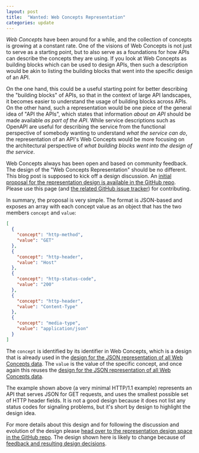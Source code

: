 ```yaml
---
layout: post
title:  "Wanted: Web Concepts Representation"
categories: update
---
```


*Web Concepts* have been around for a while, and the collection of concepts is growing at a constant rate. One of the visions of Web Concepts is not just to serve as a starting point, but to also serve as a foundations for how APIs can describe the concepts they are using. If you look at Web Concepts as building blocks which can be used to design APIs, then such a description would be akin to listing the building blocks that went into the specific design of an API.

On the one hand, this could be a useful starting point for better describing the "building blocks" of APIs, so that in the context of large API landscapes, it becomes easier to understand the usage of building blocks across APIs. On the other hand, such a representation would be one piece of the general idea of "API the APIs", which states that information *about an API* should be made available *as part of the API*. While service descriptions such as OpenAPI are useful for describing the service from the functional perspective of somebody wanting to understand *what the service can do*, the representation of an API's Web Concepts would be more focusing on the architectural perspective of *what building blocks went into the design of the service*.

Web Concepts always has been open and based on community feedback. The design of the "Web Concepts Representation" should be no different. This blog post is supposed to kick off a design discussion. An [initial proposal for the representation design is available in the GitHub repo](https://github.com/dret/webconcepts/representation-design). Please use this page (and [the related GitHub issue tracker](https://github.com/dret/webconcepts/issues)) for contributing.

In summary, the proposal is very simple. The format is JSON-based and exposes an array with each concept value as an object that has the two members `concept` and `value`:

```JSON
[
  {
    "concept": "http-method",
    "value": "GET"
  },
  {
    "concept": "http-header",
    "value": "Host"
  },
  {
    "concept": "http-status-code",
    "value": "200"
  },
  {
    "concept": "http-header",
    "value": "Content-Type"
  },
  {
    "concept": "media-type",
    "value": "application/json"
  }
]
```

The `concept` is identified by its identifier in Web Concepts, which is a design that is already used in the [design for the JSON representation of all Web Concepts data](http://webconcepts.info/JSON). The `value` is the value of the specific concept, and once again this reuses the [design for the JSON representation of all Web Concepts data](http://webconcepts.info/JSON).

The example shown above (a very minimal HTTP/1.1 example) represents an API that serves JSON for GET requests, and uses the smallest possible set of HTTP header fields. It is not a good design because it does not list any status codes for signaling problems, but it's short by design to highlight the design idea.

For more details about this design and for following the discussion and evolution of the design please [head over to the representation design space in the GitHub repo](https://github.com/dret/webconcepts/representation-design). The design shown here is likely to change because of [feedback and resulting design decisions](https://github.com/dret/webconcepts/issues).

